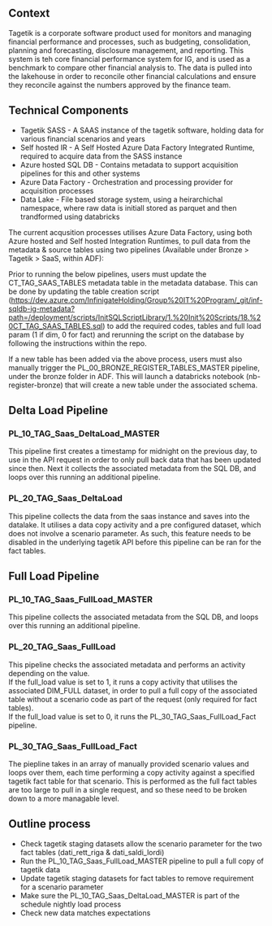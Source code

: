 ## Context

Tagetik is a corporate software product used for monitors and managing financial performance and processes, such as budgeting, consolidation, planning and forecasting, disclosure management, and reporting. This system is teh core financial performance system for IG, and is used as a benchmark to compare other financial analysis to. The data is pulled into the lakehouse in order to reconcile other financial calculations and ensure they reconcile against the numbers approved by the finance team.   

## Technical Components

- Tagetik SASS - A SAAS instance of the tagetik software, holding data for various financial scenarios and years
- Self hosted IR - A Self Hosted Azure Data Factory Integrated Runtime, required to acquire data from the SASS instance
- Azure hosted SQL DB - Contains metadata to support acquisition pipelines for this and other systems
- Azure Data Factory - Orchestration and processing provider for acquisition processes
- Data Lake - File based storage system, using a heirarchichal namespace, where raw data is initiall stored as parquet and then trandformed using databricks

The current acqusition processes utilises Azure Data Factory, using both Azure hosted and Self hosted Integration Runtimes, to pull data from the metadata & source tables using two pipelines (Available under Bronze > Tagetik > SaaS, within ADF):

Prior to running the below pipelines, users must update the CT_TAG_SAAS_TABLES metadata table in the metadata database. 
This can be done by updating the table creation script (https://dev.azure.com/InfinigateHolding/Group%20IT%20Program/_git/inf-sqldb-ig-metadata?path=/deployment/scripts/InitSQLScriptLibrary/1.%20Init%20Scripts/18.%20CT_TAG_SAAS_TABLES.sql) to add the required codes, tables and full load param (1 if dim, 0 for fact) and rerunning the script on the database by following the instructions within the repo.  

If a new table has been added via the above process, users must also manually trigger the PL_00_BRONZE_REGISTER_TABLES_MASTER pipeline, under the bronze folder in ADF. This will launch a databricks notebook (nb-register-bronze) that will create a new table under the associated schema.

## Delta Load Pipeline

### PL_10_TAG_Saas_DeltaLoad_MASTER
This pipeline first creates a timestamp for midnight on the previous day, to use in the API request in order to only pull back data that has been updated since then. Next it collects the associated metadata from the SQL DB, and loops over this running an additional pipeline. 

### PL_20_TAG_Saas_DeltaLoad

This pipeline collects the data from the saas instance and saves into the datalake. It utilises a data copy activity and a pre configured dataset, which does not involve a scenario parameter. 
As such, this feature needs to be disabled in the underlying tagetik API before this pipeline can be ran for the fact tables.

## Full Load Pipeline

### PL_10_TAG_Saas_FullLoad_MASTER
This pipeline collects the associated metadata from the SQL DB, and loops over this running an additional pipeline. 

### PL_20_TAG_Saas_FullLoad
This pipeline checks the associated metadata and performs an activity depending on the value.  
If the full_load value is set to 1, it runs a copy activity that utilises the associated DIM_FULL dataset, in order to pull a full copy of the associated table without a scenario code as part of the request (only required for fact tables).  
If the full_load value is set to 0, it runs the PL_30_TAG_Saas_FullLoad_Fact pipeline.  

### PL_30_TAG_Saas_FullLoad_Fact
The piepline takes in an array of manually provided scenario values and loops over them, each time performing a copy activity against a specified tagetik fact table for that scenario. This is performed as the full fact tables are too large to pull in a single request, and so these need to be broken down to a more managable level.  

## Outline process

- Check tagetik staging datasets allow the scenario parameter for the two fact tables (dati_rett_riga & dati_saldi_lordi)
- Run the PL_10_TAG_Saas_FullLoad_MASTER pipeline to pull a full copy of tagetik data
- Update tagetik staging datasets for fact tables to remove requirement for a scenario parameter
- Make sure the PL_10_TAG_Saas_DeltaLoad_MASTER is part of the schedule nightly load process
- Check new data matches expectations